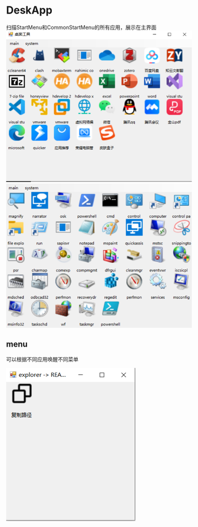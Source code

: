 # DeskApp

扫描StartMenu和CommonStartMenu的所有应用，展示在主界面
![home](image/home.png)
![1720104286304](image/system.png)

## menu

可以根据不同应用唤醒不同菜单

![alt text](image/menu.png)
